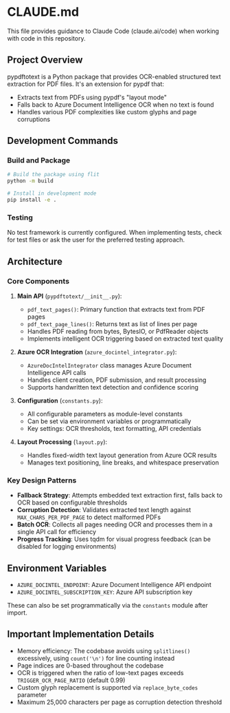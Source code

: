 # CLAUDE.md

This file provides guidance to Claude Code (claude.ai/code) when working with code in this repository.

## Project Overview

pypdftotext is a Python package that provides OCR-enabled structured text extraction for PDF files. It's an extension for pypdf that:
- Extracts text from PDFs using pypdf's "layout mode"
- Falls back to Azure Document Intelligence OCR when no text is found
- Handles various PDF complexities like custom glyphs and page corruptions

## Development Commands

### Build and Package
```bash
# Build the package using flit
python -m build

# Install in development mode
pip install -e .
```

### Testing
No test framework is currently configured. When implementing tests, check for test files or ask the user for the preferred testing approach.

## Architecture

### Core Components

1. **Main API** (`pypdftotext/__init__.py`):
   - `pdf_text_pages()`: Primary function that extracts text from PDF pages
   - `pdf_text_page_lines()`: Returns text as list of lines per page
   - Handles PDF reading from bytes, BytesIO, or PdfReader objects
   - Implements intelligent OCR triggering based on extracted text quality

2. **Azure OCR Integration** (`azure_docintel_integrator.py`):
   - `AzureDocIntelIntegrator` class manages Azure Document Intelligence API calls
   - Handles client creation, PDF submission, and result processing
   - Supports handwritten text detection and confidence scoring

3. **Configuration** (`constants.py`):
   - All configurable parameters as module-level constants
   - Can be set via environment variables or programmatically
   - Key settings: OCR thresholds, text formatting, API credentials

4. **Layout Processing** (`layout.py`):
   - Handles fixed-width text layout generation from Azure OCR results
   - Manages text positioning, line breaks, and whitespace preservation

### Key Design Patterns

- **Fallback Strategy**: Attempts embedded text extraction first, falls back to OCR based on configurable thresholds
- **Corruption Detection**: Validates extracted text length against `MAX_CHARS_PER_PDF_PAGE` to detect malformed PDFs
- **Batch OCR**: Collects all pages needing OCR and processes them in a single API call for efficiency
- **Progress Tracking**: Uses tqdm for visual progress feedback (can be disabled for logging environments)

## Environment Variables

- `AZURE_DOCINTEL_ENDPOINT`: Azure Document Intelligence API endpoint
- `AZURE_DOCINTEL_SUBSCRIPTION_KEY`: Azure API subscription key

These can also be set programmatically via the `constants` module after import.

## Important Implementation Details

- Memory efficiency: The codebase avoids using `splitlines()` excessively, using `count('\n')` for line counting instead
- Page indices are 0-based throughout the codebase
- OCR is triggered when the ratio of low-text pages exceeds `TRIGGER_OCR_PAGE_RATIO` (default 0.99)
- Custom glyph replacement is supported via `replace_byte_codes` parameter
- Maximum 25,000 characters per page as corruption detection threshold